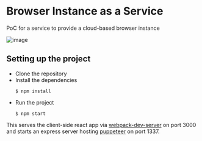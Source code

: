 # Browser Instance as a Service

PoC for a service to provide a cloud-based browser instance

![image](https://user-images.githubusercontent.com/6417910/54875980-2a7fee00-4e2e-11e9-882e-09ad649a76d2.png)

## Setting up the project

- Clone the repository
- Install the dependencies
  ```
  $ npm install
  ```
- Run the project
  ```
  $ npm start
  ```

This serves the client-side react app via [webpack-dev-server](https://github.com/webpack/webpack-dev-server) on port 3000 and starts an express server hosting [puppeteer](https://pptr.dev) on port 1337.

